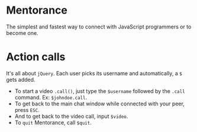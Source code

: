 # Mentorance
The simplest and fastest way to connect with JavaScript programmers or to become one. 
# Action calls
It's all about `jQuery`. Each user picks its username and automatically, a `$` gets added.
- To start a video `.call()`, just type the `$username` followed by the `.call` command. Ex: `$johndoe.call`.
- To get back to the main chat window while connected with your peer, press `ESC`.
- And to get back to the video call, input `$video`.
- To `quit` Mentorance, call `$quit`.

